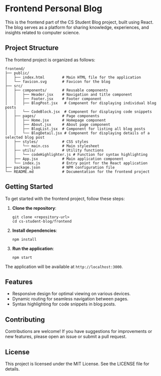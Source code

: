 # Frontend Personal Blog

This is the frontend part of the CS Student Blog project, built using React. The blog serves as a platform for sharing knowledge, experiences, and insights related to computer science.

## Project Structure

The frontend project is organized as follows:

```
frontend/
├── public/
│   ├── index.html        # Main HTML file for the application
│   └── favicon.svg       # Favicon for the blog
├── src/
│   ├── components/       # Reusable components
│   │   ├── Header.jsx    # Navigation and title component
│   │   ├── Footer.jsx    # Footer component
│   │   ├── BlogPost.jsx   # Component for displaying individual blog posts
│   │   └── CodeBlock.jsx  # Component for displaying code snippets
│   ├── pages/            # Page components
│   │   ├── Home.jsx      # Homepage component
│   │   ├── About.jsx     # About page component
│   │   ├── BlogList.jsx  # Component for listing all blog posts
│   │   └── BlogDetail.jsx # Component for displaying details of a selected blog post
│   ├── styles/           # CSS styles
│   │   └── main.css      # Main stylesheet
│   ├── utils/            # Utility functions
│   │   └── codeHighlighter.js # Function for syntax highlighting
│   ├── App.jsx           # Main application component
│   └── index.js          # Entry point for the React application
├── package.json          # NPM configuration file
└── README.md             # Documentation for the frontend project
```

## Getting Started

To get started with the frontend project, follow these steps:

1. **Clone the repository**:
   ```
   git clone <repository-url>
   cd cs-student-blog/frontend
   ```

2. **Install dependencies**:
   ```
   npm install
   ```

3. **Run the application**:
   ```
   npm start
   ```

The application will be available at `http://localhost:3000`.

## Features

- Responsive design for optimal viewing on various devices.
- Dynamic routing for seamless navigation between pages.
- Syntax highlighting for code snippets in blog posts.

## Contributing

Contributions are welcome! If you have suggestions for improvements or new features, please open an issue or submit a pull request.

## License

This project is licensed under the MIT License. See the LICENSE file for details.